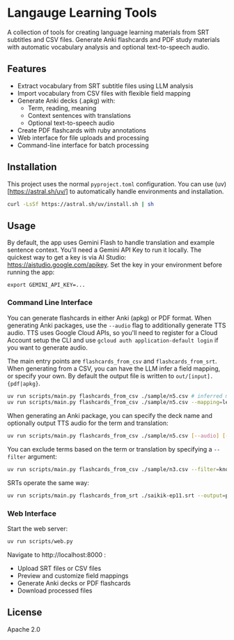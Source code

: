 # Langauge Learning Tools

A collection of tools for creating language learning materials from SRT
subtitles and CSV files. Generate Anki flashcards and PDF study materials with
automatic vocabulary analysis and optional text-to-speech audio.

## Features

- Extract vocabulary from SRT subtitle files using LLM analysis
- Import vocabulary from CSV files with flexible field mapping
- Generate Anki decks (.apkg) with:
  - Term, reading, meaning
  - Context sentences with translations
  - Optional text-to-speech audio
- Create PDF flashcards with ruby annotations
- Web interface for file uploads and processing
- Command-line interface for batch processing

## Installation

This project uses the normal `pyproject.toml` configuration.  You can use
(uv)[https://astral.sh/uv/] to automatically handle environments and
installation.

```bash
curl -LsSf https://astral.sh/uv/install.sh | sh
```

## Usage

By default, the app uses Gemini Flash to handle translation and example sentence
context. You'll need a Gemini API Key to run it locally. The quickest way to get
a key is via AI Studio: https://aistudio.google.com/apikey. Set the key in your
environment before running the app:

```
export GEMINI_API_KEY=...
```


### Command Line Interface

You can generate flashcards in either Anki (apkg) or PDF format. When generating
Anki packages, use the `--audio` flag to additionally generate TTS audio. TTS
uses Google Cloud APIs, so you'll need to register for a Cloud Account setup the
CLI and use `gcloud auth application-default login` if you want to generate
audio.

The main entry points are `flashcards_from_csv` and `flashcards_from_srt`. When
generating from a CSV, you can have the LLM infer a field mapping, or specify
your own. By default the output file is written to `out/[input].{pdf|apkg}`.

```bash
uv run scripts/main.py flashcards_from_csv ./sample/n5.csv # inferred mapping
uv run scripts/main.py flashcards_from_csv ./sample/n5.csv --mapping=level=A,term=B
```

When generating an Anki package, you can specify the deck name and optionally
output TTS audio for the term and translation:

```bash
uv run scripts/main.py flashcards_from_csv ./sample/n5.csv [--audio] [--deck-name=JLPT::N5]
```

You can exclude terms based on the term or translation by specifying a `--filter` argument:

```bash
uv run scripts/main.py flashcards_from_csv ./sample/n3.csv --filter=known.txt --filter=./sample/n4.csv --filter=./sample/n5.csv --output=pdf
```

SRTs operate the same way:

```bash
uv run scripts/main.py flashcards_from_srt ./saikik-ep11.srt --output=pdf
```

### Web Interface

Start the web server:

```bash
uv run scripts/web.py
```

Navigate to http://localhost:8000 :
- Upload SRT files or CSV files
- Preview and customize field mappings
- Generate Anki decks or PDF flashcards
- Download processed files

## License

Apache 2.0
